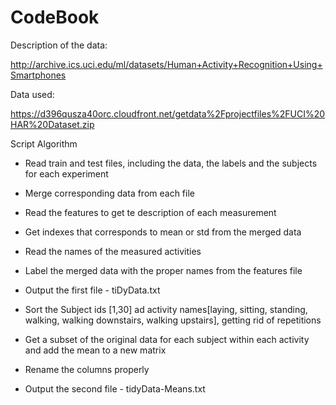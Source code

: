 # CodeBook

Description of the data: 

http://archive.ics.uci.edu/ml/datasets/Human+Activity+Recognition+Using+Smartphones 

Data used: 

https://d396qusza40orc.cloudfront.net/getdata%2Fprojectfiles%2FUCI%20HAR%20Dataset.zip 

Script Algorithm
* Read train and test files, including the data, the labels and the subjects for each experiment
* Merge corresponding data from each file
* Read the features to get te description of each measurement
* Get indexes that corresponds to mean or std from the merged data
* Read the names of the measured activities
* Label the merged data with the proper names from the features file
* Output the first file - tiDyData.txt

* Sort the Subject ids [1,30] ad activity names[laying, sitting, standing, walking, walking downstairs, walking upstairs], getting rid of repetitions
* Get a subset of the original data for each subject within each activity and add the mean to a new matrix
* Rename the columns properly
* Output the second file - tidyData-Means.txt